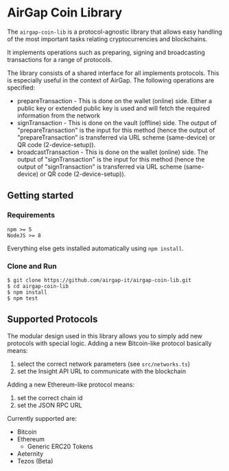# AirGap Coin Library

The `airgap-coin-lib` is a protocol-agnostic library that allows easy handling of the most important tasks relating cryptocurrencies and blockchains.

It implements operations such as preparing, signing and broadcasting transactions for a range of protocols.

The library consists of a shared interface for all implements protocols. This is especially useful in the context of AirGap. The following operations are specified:

- prepareTransaction - This is done on the wallet (online) side. Either a public key or extended public key is used and will fetch the required information from the network
- signTransaction - This is done on the vault (offline) side. The output of "prepareTransaction" is the input for this method (hence the output of "prepareTransaction" is transferred via URL scheme (same-device) or QR code (2-device-setup)).
- broadcastTransaction - This is done on the wallet (online) side. The output of "signTransaction" is the input for this method (hence the output of "signTransaction" is transferred via URL scheme (same-device) or QR code (2-device-setup)).

## Getting started

### Requirements

```
npm >= 5
NodeJS >= 8
```

Everything else gets installed automatically using `npm install`.

### Clone and Run

```
$ git clone https://github.com/airgap-it/airgap-coin-lib.git
$ cd airgap-coin-lib
$ npm install
$ npm test
```

## Supported Protocols

The modular design used in this library allows you to simply add new protocols with special logic. Adding a new Bitcoin-like protocol basically means:

1. select the correct network parameters (see `src/networks.ts`)
2. set the Insight API URL to communicate with the blockchain

Adding a new Ethereum-like protocol means:

1. set the correct chain id
2. set the JSON RPC URL

Currently supported are:

- Bitcoin
- Ethereum
  - Generic ERC20 Tokens
- Aeternity
- Tezos (Beta)
